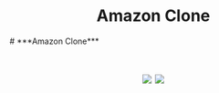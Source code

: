 <h1 align=center>Amazon Clone</h1>
# ***Amazon Clone***

<h1 align=center>
  <img src="https://i.imgur.com/lAuAA6H.jpg"/>
   <img src="https://i.imgur.com/lAuAA6H.jpg"/>
</h1>
